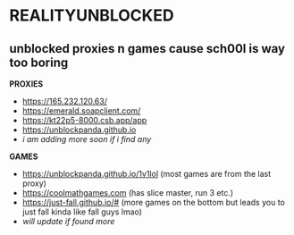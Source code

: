# REALITYUNBLOCKED
unblocked proxies n games cause sch00l is way too boring
--
**PROXIES**

- https://165.232.120.63/
- https://emerald.soapclient.com/
- https://kt22p5-8000.csb.app/app
- https://unblockpanda.github.io
- *i am adding more soon if i find any*

**GAMES**
- https://unblockpanda.github.io/1v1lol (most games are from the last proxy)
- https://coolmathgames.com (has slice master, run 3 etc.)
- https://just-fall.github.io/# (more games on the bottom but leads you to just fall kinda like fall guys lmao)
- *will update if found more*

